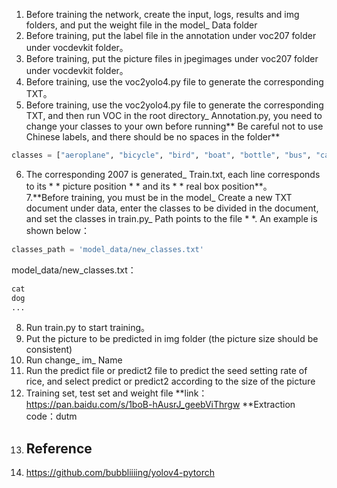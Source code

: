 1.  Before training the network, create the input, logs, results and img folders, and put the weight file in the model_ Data folder
2. Before training, put the label file in the annotation under voc207 folder under vocdevkit folder。  
3. Before training, put the picture files in jpegimages under voc207 folder under vocdevkit folder。  
4. Before training, use the voc2yolo4.py file to generate the corresponding TXT。  
5. Before training, use the voc2yolo4.py file to generate the corresponding TXT, and then run VOC in the root directory_ Annotation.py, you need to change your classes to your own before running** Be careful not to use Chinese labels, and there should be no spaces in the folder**   
```python
classes = ["aeroplane", "bicycle", "bird", "boat", "bottle", "bus", "car", "cat", "chair", "cow", "diningtable", "dog", "horse", "motorbike", "person", "pottedplant", "sheep", "sofa", "train", "tvmonitor"]
```
6. The corresponding 2007 is generated_ Train.txt, each line corresponds to its * * picture position * * and its * * real box position**。  
7.**Before training, you must be in the model_ Create a new TXT document under data, enter the classes to be divided in the document, and set the classes in train.py_ Path points to the file * *. An example is shown below：   
```python
classes_path = 'model_data/new_classes.txt'    
```
model_data/new_classes.txt：   
```python
cat
dog
...
```
8. Run train.py to start training。
9. Put the picture to be predicted in img folder (the picture size should be consistent)
10. Run change_ im_ Name
11. Run the predict file or predict2 file to predict the seed setting rate of rice, and select predict or predict2 according to the size of the picture
12. Training set, test set and weight file
**link：https://pan.baidu.com/s/1boB-hAusrJ_geebViThrgw 
**Extraction code：dutm
13. ## Reference
14. https://github.com/bubbliiiing/yolov4-pytorch
